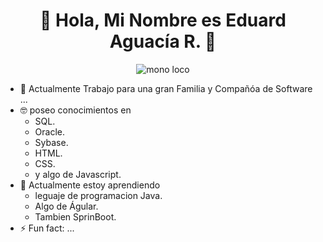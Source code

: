 <h1 align="center"> 👋 Hola, Mi Nombre es Eduard Aguacía R. 👋 </h1>

<picture>
  <p align="center">
    <img src="https://github.com/user-attachments/assets/9dd4cc56-c002-426f-98b4-021f827f9522" alt="mono loco">
  </p>
</picture>

- 🔭 Actualmente Trabajo para una gran Familia y Compañóa de Software ...
- 🤓 poseo conocimientos en
  - SQL.
  - Oracle.
  - Sybase.
  - HTML.
  - CSS.
  - y algo de Javascript.
- 🌱 Actualmente estoy aprendiendo
  - leguaje de programacion Java.
  - Algo de Ágular.
  - Tambien SprinBoot.
- ⚡ Fun fact:  ... 
